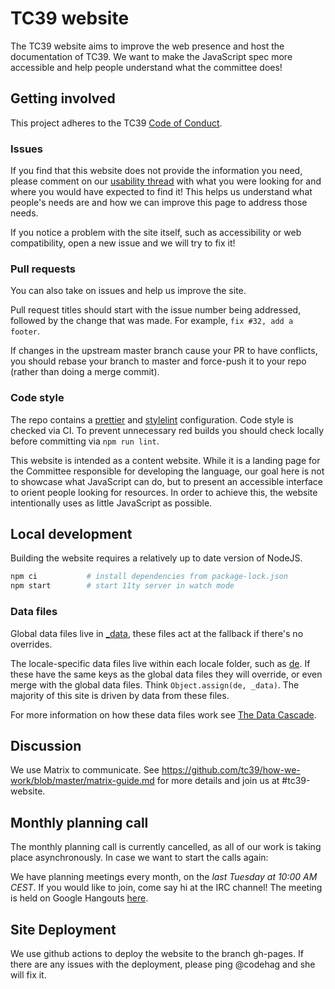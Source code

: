 # TC39 website

The TC39 website aims to improve the web presence and host the documentation of TC39. We want to
make the JavaScript spec more accessible and help people understand what the committee does!

## Getting involved

This project adheres to the TC39 [Code of Conduct](https://tc39.es/code-of-conduct/).

### Issues

If you find that this website does not provide the information you need, please comment on our
[usability thread](https://github.com/tc39/tc39.github.io/issues/41) with
what you were looking for and where you would have expected to find it! This
helps us understand what people's needs are and how we can improve this page to address those needs.

If you notice a problem with the site itself, such as accessibility or web compatibility, open a new issue and we will try to fix it!

### Pull requests

You can also take on issues and help us improve the site.

Pull request titles should start with the issue number being addressed, followed by
the change that was made. For example, `fix #32, add a footer`.

If changes in the upstream master branch cause your PR to have conflicts, you should
rebase your branch to master and force-push it to your repo (rather than doing a
merge commit).

### Code style

The repo contains a [prettier](https://prettier.io/) and [stylelint](https://stylelint.io/) configuration.
Code style is checked via CI. To prevent unnecessary red builds you should check locally before committing via `npm run lint`.

This website is intended as a content website. While it is a landing page for the Committee responsible for developing the language, our goal here is not to showcase what JavaScript can do, but to present an accessible interface to orient people looking for resources. In order to achieve this, the website intentionally uses as little JavaScript as possible.

## Local development

Building the website requires a relatively up to date version of NodeJS.

```bash
npm ci           # install dependencies from package-lock.json
npm start        # start 11ty server in watch mode
```

### Data files

Global data files live in [\_data](./_data), these files act at the fallback if there's no overrides.

The locale-specific data files live within each locale folder, such as [de](./de). If these have the same keys as the global data files they will override, or even merge with the global data files. Think `Object.assign(de, _data)`. The majority of this site is driven by data from these files.

For more information on how these data files work see [The Data Cascade](https://www.11ty.dev/docs/data-cascade/).

## Discussion

We use Matrix to communicate. See https://github.com/tc39/how-we-work/blob/master/matrix-guide.md for more details and join us at #tc39-website.

## Monthly planning call

The monthly planning call is currently cancelled, as all of our work is taking place asynchronously.
In case we want to start the calls again:

We have planning meetings every month, on the _last Tuesday at 10:00 AM CEST_. If you would like to
join, come say hi at the IRC channel! The meeting is held on Google Hangouts [here](https://hangouts.google.com/call/lxrlUjS_VlOcuRU6BsFBAAEI).

## Site Deployment

We use github actions to deploy the website to the branch gh-pages. If there are any issues with the
deployment, please ping @codehag and she will fix it.
